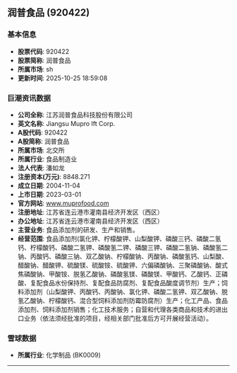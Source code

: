 ## 润普食品 (920422)

### 基本信息

- **股票代码**: 920422
- **股票简称**: 润普食品
- **所属市场**: sh
- **更新时间**: 2025-10-25 18:59:08

### 巨潮资讯数据

- **公司全称**: 江苏润普食品科技股份有限公司
- **英文名称**: Jiangsu Mupro Ift Corp.
- **A股代码**: 920422
- **A股简称**: 润普食品
- **所属市场**: 北交所
- **所属行业**: 食品制造业
- **法人代表**: 潘如龙
- **注册资本(万元)**: 8848.271
- **成立日期**: 2004-11-04
- **上市日期**: 2023-03-01
- **官方网站**: www.muprofood.com
- **注册地址**: 江苏省连云港市灌南县经济开发区（西区）
- **办公地址**: 江苏省连云港市灌南县经济开发区（西区）
- **主营业务**: 食品添加剂的研发、生产和销售。
- **经营范围**: 食品添加剂(氯化钾、柠檬酸钾、山梨酸钾、磷酸三钙、磷酸二氢钙、柠檬酸钙、磷酸二氢钾、磷酸氢二钾、磷酸三钾、磷酸二氢钠、磷酸氢二钠、丙酸钙、磷酸三钠、双乙酸钠、柠檬酸钠、丙酸钠、磷酸氢钙、山梨酸、醋酸钠、醋酸钾、硫酸镁、硫酸铵、硫酸钾、六偏磷酸钠、三聚磷酸钠、酸式焦磷酸钠、甲酸铵、脱氢乙酸钠、磷酸氢镁、磷酸镁、甲酸钙、乙酸钙、正磷酸、复配食品水份保持剂、复配食品防腐剂、复配食品酸度调节剂）生产；饲料添加剂（山梨酸钾、丙酸钙、丙酸钠、氯化钾、磷酸二氢钾、双乙酸钠、脱氢乙酸钠、柠檬酸钙、混合型饲料添加剂防霉防腐剂）生产；化工产品、食品添加剂、饲料添加剂销售；化工技术服务；自营和代理各类商品和技术的进出口业务（依法须经批准的项目，经相关部门批准后方可开展经营活动）。

### 雪球数据

- **所属行业**: 化学制品 (BK0009)

---